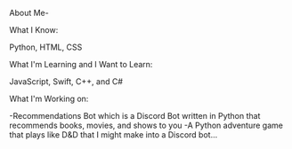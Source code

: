 About Me-

What I Know:

Python, HTML, CSS



What I'm Learning and I Want to Learn:

JavaScript, Swift, C++, and C#



What I'm Working on:

-Recommendations Bot which is a Discord Bot written in Python that recommends books, movies, and shows to you
-A Python adventure game that plays like D&D that I might make into a Discord bot...
